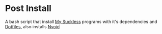 # Post Install
A bash script that install [My Suckless](https://github.com/ysfgrgO7/Suckless) programs with it's dependencies and [Dotfiles](https://github.com/ysfgrgO7/Dotfiles), also installs [Nvoid](https://github.com/nvoid-lua/nvoid)
